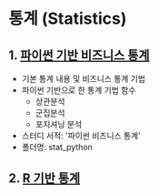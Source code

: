 # 통계 (Statistics)

## 1. [파이썬 기반 비즈니스 통계](https://github.com/hanna-joo/statistics/tree/master/stat_python)
  + 기본 통계 내용 및 비즈니스 통계 기법
  + 파이썬 기반으로 한 통계 기법 함수
    + 상관분석
    + 군집분석
    + 포지셔닝 분석
  + 스터디 서적: '파이썬 비즈니스 통계'
  + 폴더명: stat_python

## 2. [R 기반 통계](https://github.com/hanna-joo/statistics/tree/master/stat_R)
